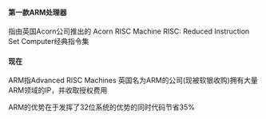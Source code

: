 #### 第一款ARM处理器
指由英国Acorn公司推出的 Acorn RISC Machine
RISC: Reduced Instruction Set Computer经典指令集

#### 现在
ARM指Advanced RISC Machines
英国名为ARM的公司(现被软银收购)拥有大量ARM领域的IP，并收取授权费用

ARM的优势在于发挥了32位系统的优势的同时代码节省35%